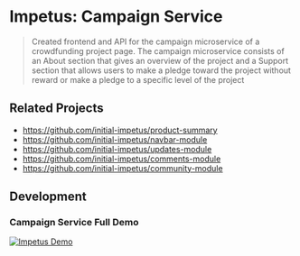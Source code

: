 # Impetus: Campaign Service

> Created frontend and API for the campaign microservice of a crowdfunding project page. The campaign microservice consists of an About section that gives an overview of the project and a Support section that allows users to make a pledge toward the project without reward or make a pledge to a specific level of the project  

## Related Projects

  - https://github.com/initial-impetus/product-summary
  - https://github.com/initial-impetus/navbar-module
  - https://github.com/initial-impetus/updates-module
  - https://github.com/initial-impetus/comments-module
  - https://github.com/initial-impetus/community-module

## Development
### Campaign Service Full Demo
[![Impetus Demo](https://img.youtube.com/vi/effAa7QwWYE/0.jpg)](https://www.youtube.com/watch?v=effAa7QwWYE "Impetus Demo")
